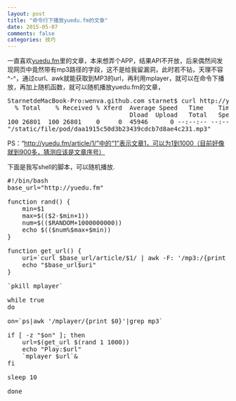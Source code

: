 ```yaml
---
layout: post
title: "命令行下播放yuedu.fm的文章"
date: 2015-05-07
comments: false
categories: 技巧
---
```

一直喜欢[yuedu.fm](http://yuedu.fm/)里的文章，本来想弄个APP，结果API不开放，后来偶然间发现网页中竟然带有mp3路径的字段，这不是给我留漏洞，此时若不钻，天理不容^-^，通过curl、awk就能获取到MP3的url，再利用mplayer，就可以在命令下播放，再加上随机函数，就可以随机播放yuedu.fm的文章，

<pre>
StarnetdeMacBook-Pro:wenva.github.com starnet$ curl http://yuedu.fm/article/1/ | awk -F: '/mp3:/{print $2}'
  % Total    % Received % Xferd  Average Speed   Time    Time     Time  Current
                                 Dload  Upload   Total   Spent    Left  Speed
100 26801  100 26801    0     0  45946      0 --:--:-- --:--:-- --:--:-- 45892
"/static/file/pod/daa1915c50d3b23439cdcb7d8ae4c231.mp3"
</pre>
PS：“http://yuedu.fm/article/1/”中的“1”表示文章1，可以为1到1000（目前好像就到900多，猜测应该是文章序号）


下面是我写shell的脚本，可以随机播放.
<pre>
#!/bin/bash
base_url="http://yuedu.fm"

function rand() {
    min=$1  
    max=$(($2-$min+1))  
    num=$(($RANDOM+1000000000))
    echo $(($num%$max+$min))  
}

function get_url() {
    uri=`curl $base_url/article/$1/ | awk -F: '/mp3:/{print $2}'| sed 's/\"//g'`
    echo "$base_url$uri"
}

`pkill mplayer`

while true
do

on=`ps|awk '/mplayer/{print $0}'|grep mp3`

if [ -z "$on" ]; then
    url=$(get_url $(rand 1 1000))
    echo "Play:$url"
    `mplayer $url`&
fi

sleep 10

done
</pre>
